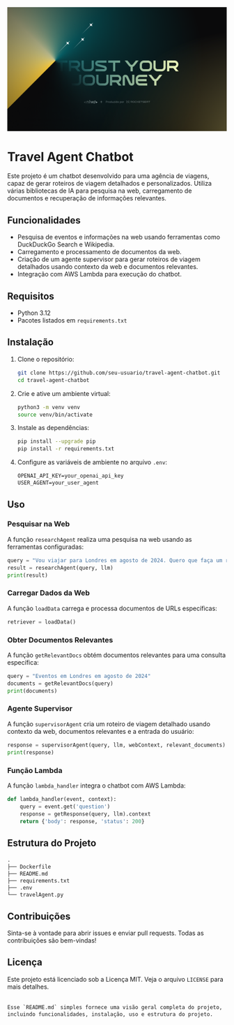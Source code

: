 <img src=".github/image.png" alt="NLW-16 - Journey - IA" />

# Travel Agent Chatbot

Este projeto é um chatbot desenvolvido para uma agência de viagens, capaz de gerar roteiros de viagem detalhados e personalizados. Utiliza várias bibliotecas de IA para pesquisa na web, carregamento de documentos e recuperação de informações relevantes.

## Funcionalidades

- Pesquisa de eventos e informações na web usando ferramentas como DuckDuckGo Search e Wikipedia.
- Carregamento e processamento de documentos da web.
- Criação de um agente supervisor para gerar roteiros de viagem detalhados usando contexto da web e documentos relevantes.
- Integração com AWS Lambda para execução do chatbot.

## Requisitos

- Python 3.12
- Pacotes listados em `requirements.txt`

## Instalação

1. Clone o repositório:

    ```sh
    git clone https://github.com/seu-usuario/travel-agent-chatbot.git
    cd travel-agent-chatbot
    ```

2. Crie e ative um ambiente virtual:

    ```sh
    python3 -m venv venv
    source venv/bin/activate
    ```

3. Instale as dependências:

    ```sh
    pip install --upgrade pip
    pip install -r requirements.txt
    ```

4. Configure as variáveis de ambiente no arquivo `.env`:

    ```plaintext
    OPENAI_API_KEY=your_openai_api_key
    USER_AGENT=your_user_agent
    ```

## Uso

### Pesquisar na Web

A função `researchAgent` realiza uma pesquisa na web usando as ferramentas configuradas:

```python
query = "Vou viajar para Londres em agosto de 2024. Quero que faça um roteiro de viagem para mim com os eventos que irão ocorrer na data da viagem e com o preço da passagem de São Paulo para Londres."
result = researchAgent(query, llm)
print(result)
```

### Carregar Dados da Web

A função `loadData` carrega e processa documentos de URLs específicas:

```python
retriever = loadData()
```

### Obter Documentos Relevantes

A função `getRelevantDocs` obtém documentos relevantes para uma consulta específica:

```python
query = "Eventos em Londres em agosto de 2024"
documents = getRelevantDocs(query)
print(documents)
```

### Agente Supervisor

A função `supervisorAgent` cria um roteiro de viagem detalhado usando contexto da web, documentos relevantes e a entrada do usuário:

```python
response = supervisorAgent(query, llm, webContext, relevant_documents)
print(response)
```

### Função Lambda

A função `lambda_handler` integra o chatbot com AWS Lambda:

```python
def lambda_handler(event, context):
    query = event.get('question')
    response = getResponse(query, llm).context
    return {'body': response, 'status': 200}
```

## Estrutura do Projeto

```
.
├── Dockerfile
├── README.md
├── requirements.txt
├── .env
└── travelAgent.py
```

## Contribuições

Sinta-se à vontade para abrir issues e enviar pull requests. Todas as contribuições são bem-vindas!

## Licença

Este projeto está licenciado sob a Licença MIT. Veja o arquivo `LICENSE` para mais detalhes.

```

Esse `README.md` simples fornece uma visão geral completa do projeto, incluindo funcionalidades, instalação, uso e estrutura do projeto.
